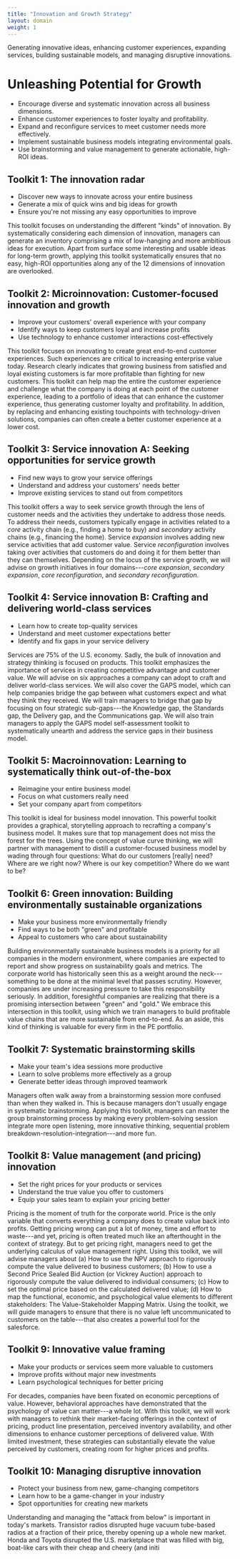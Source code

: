 ```yaml
---
title: "Innovation and Growth Strategy"
layout: domain
weight: 1
---
```


Generating innovative ideas, enhancing customer experiences, expanding services, building sustainable models, and managing disruptive innovations.

# Unleashing Potential for Growth

- Encourage diverse and systematic innovation across all business dimensions.
- Enhance customer experiences to foster loyalty and profitability.
- Expand and reconfigure services to meet customer needs more effectively.
- Implement sustainable business models integrating environmental goals.
- Use brainstorming and value management to generate actionable, high-ROI ideas.

## Toolkit 1: The innovation radar

- Discover new ways to innovate across your entire business
- Generate a mix of quick wins and big ideas for growth
- Ensure you're not missing any easy opportunities to improve

This toolkit focuses on understanding the different "kinds" of innovation. By systematically considering each dimension of innovation, managers can generate an inventory comprising a mix of low-hanging and more ambitious ideas for execution. Apart from surface some interesting and usable ideas for long-term growth, applying this toolkit systematically ensures that no easy, high-ROI opportunities along any of the 12 dimensions of innovation are overlooked.

## Toolkit 2: Microinnovation: Customer-focused innovation and growth

- Improve your customers' overall experience with your company
- Identify ways to keep customers loyal and increase profits
- Use technology to enhance customer interactions cost-effectively

This toolkit focuses on innovating to create great end-to-end customer experiences. Such experiences are critical to increasing enterprise value today. Research clearly indicates that growing business from satisfied and loyal existing customers is far more profitable than fighting for new customers. This toolkit can help map the entire the customer experience and challenge what the company is doing at each point of the customer experience, leading to a portfolio of ideas that can enhance the customer experience, thus generating customer loyalty and profitability. In addition, by replacing and enhancing existing touchpoints with technology-driven solutions, companies can often create a better customer experience at a lower cost.

## Toolkit 3: Service innovation A: Seeking opportunities for service growth

- Find new ways to grow your service offerings
- Understand and address your customers' needs better
- Improve existing services to stand out from competitors

This toolkit offers a way to seek service growth through the lens of customer needs and the activities they undertake to address those needs. To address their needs, customers typically engage in activities related to a *core* activity chain (e.g., finding a home to buy) and *secondary* activity chains (e.g., financing the home). Service *expansion* involves adding new service activities that add customer value. Service *reconfiguration* involves taking over activities that customers do and doing it for them better than they can themselves. Depending on the locus of the service growth, we will advise on growth initiatives in four domains---*core expansion*, *secondary expansion*, *core reconfiguration*, and *secondary reconfiguration*.

## Toolkit 4: Service innovation B: Crafting and delivering world-class services

- Learn how to create top-quality services
- Understand and meet customer expectations better
- Identify and fix gaps in your service delivery

Services are 75% of the U.S. economy. Sadly, the bulk of innovation and strategy thinking is focused on products. This toolkit emphasizes the importance of services in creating competitive advantage and customer value. We will advise on six approaches a company can adopt to craft and deliver world-class services. We will also cover the GAPS model, which can help companies bridge the gap between what customers expect and what they think they received. We will train managers to bridge that gap by focusing on four strategic sub-gaps---the Knowledge gap, the Standards gap, the Delivery gap, and the Communications gap. We will also train managers to apply the GAPS model self-assessment toolkit to systematically unearth and address the service gaps in their business model.

## Toolkit 5: Macroinnovation: Learning to systematically think out-of-the-box

- Reimagine your entire business model
- Focus on what customers really need
- Set your company apart from competitors

This toolkit is ideal for business model innovation. This powerful toolkit provides a graphical, storytelling approach to recrafting a company's business model. It makes sure that top management does not miss the forest for the trees. Using the concept of value curve thinking, we will partner with management to distill a customer-focused business model by wading through four questions: What do our customers [really] need? Where are we right now? Where is our key competition? Where do we want to be?

## Toolkit 6: Green innovation: Building environmentally sustainable organizations

- Make your business more environmentally friendly
- Find ways to be both "green" and profitable
- Appeal to customers who care about sustainability

Building environmentally sustainable business models is a priority for all companies in the modern environment, where companies are expected to report and show progress on sustainability goals and metrics. The corporate world has historically seen this as a weight around the neck---something to be done at the minimal level that passes scrutiny. However, companies are under increasing pressure to take this responsibility seriously. In addition, foresightful companies are realizing that there is a promising intersection between "green" and "gold." We embrace this intersection in this toolkit, using which we train managers to build profitable value chains that are more sustainable from end-to-end. As an aside, this kind of thinking is valuable for every firm in the PE portfolio.

## Toolkit 7: Systematic brainstorming skills

- Make your team's idea sessions more productive
- Learn to solve problems more effectively as a group
- Generate better ideas through improved teamwork

Managers often walk away from a brainstorming session more confused than when they walked in. This is because managers don't usually engage in systematic brainstorming. Applying this toolkit, managers can master the group brainstorming process by making every problem-solving session integrate more open listening, more innovative thinking, sequential problem breakdown-resolution-integration---and more fun.

## Toolkit 8: Value management (and pricing) innovation

- Set the right prices for your products or services
- Understand the true value you offer to customers
- Equip your sales team to explain your pricing better

Pricing is the moment of truth for the corporate world. Price is the only variable that converts everything a company does to create value back into profits. Getting pricing wrong can put a lot of money, time and effort to waste---and yet, pricing is often treated much like an afterthought in the context of strategy. But to get pricing right, managers need to get the underlying calculus of value management right. Using this toolkit, we will advise managers about (a) How to use the NPV approach to rigorously compute the value delivered to business customers; (b) How to use a Second Price Sealed Bid Auction (or Vickrey Auction) approach to rigorously compute the value delivered to individual consumers; (c) How to set the optimal price based on the calculated delivered value; (d) How to map the functional, economic, and psychological value elements to different stakeholders: The Value-Stakeholder Mapping Matrix. Using the toolkit, we will guide managers to ensure that there is no value left uncommunicated to customers on the table---that also creates a powerful tool for the salesforce.

## Toolkit 9: Innovative value framing

- Make your products or services seem more valuable to customers
- Improve profits without major new investments
- Learn psychological techniques for better pricing

For decades, companies have been fixated on economic perceptions of value. However, behavioral approaches have demonstrated that the psychology of value can matter---a whole lot. With this toolkit, we will work with managers to rethink their market-facing offerings in the context of pricing, product line presentation, perceived inventory availability, and other dimensions to enhance customer perceptions of delivered value. With limited investment, these strategies can substantially elevate the value perceived by customers, creating room for higher prices and profits.

## Toolkit 10: Managing disruptive innovation

- Protect your business from new, game-changing competitors
- Learn how to be a game-changer in your industry
- Spot opportunities for creating new markets

Understanding and managing the "attack from below" is important in today's markets. Transistor radios disrupted huge vacuum tube-based radios at a fraction of their price, thereby opening up a whole new market. Honda and Toyota disrupted the U.S. marketplace that was filled with big, boat-like cars with their cheap and cheery (and initi
